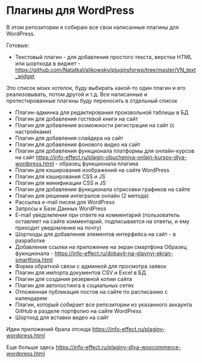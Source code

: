 # Плагины для WordPress 
В этом репозитории я собираю все свои написанные плагины для WordPress.

Готовые:
*  Текстовый плагин - для добавления простого текста, верстки HTML или шорткода в виджет - https://github.com/NatatkaValikowsky/pluginsforwp/tree/master/VN_text_widget

Это список моих хотелок, буду выбирать какой-то один плагин и его реализовывать, потом другой и т.д. Все написанные и протестированные плагины буду переносить в отдельный список

* Плагин-админка для редактирования произвольной таблицы в БД
* Плагин для добавления гостевой книги на сайт
* Плагин для добавления возможности регистрации на сайт (с настройками)
* Плагин для добавления слайдера на сайт
* Плагин для добавления фонового видео на сайт
* Плагин для добавления функционала платформы для онлайн-курсов на сайт
    https://info-effect.ru/plagin-obucheniya-onlajn-kursov-dlya-wordpress.html - образец функционала плагина
* Плагин для кэширования изображений на сайте WordPress
* Плагин для кэширования CSS и JS
* Плагин для минификации CSS и JS
* Плагин для добавления функционала отрисовки графиков на сайте
* Плагин для решения интегралов онлайн (2 метода)
* Рассылка e-mail писем для WordPress
* Запросы к Базе Данных WordPress
* E-mail уведомления при ответе на комментарий (пользователь оставляет на сайте комментарий, подписывается на ответы, и ему приходит уведомления на почту)
* Шорткоды для добавления элементов интерфейса на сайт - в разработке
* Добавления ссылки на приложение на экран смартфона
    Образец фукнционала - https://info-effect.ru/dobavit-na-glavnyj-ekran-smartfona.html
* Форма обратной связи с админкой для просмотра заявок
* Плагин для импорта документов CSV и Excel в БД
* Плагин для создания резервной копии сайта
* Плагин для автопостинга в социальных сетях
* Отложенная публикация постов на сайте по расписанию с календарем
* Плагин, который собирает все репозитории из указанного аккаунта GitHub в разделе портфолио на сайте WordPress
* Шорткод для вставки видео на сайт

Идеи приложений брала отсюда https://info-effect.ru/plaginy-wordpress.html

Еще больше здесь https://info-effect.ru/plaginy-dlya-woocommerce-wordpress.html
